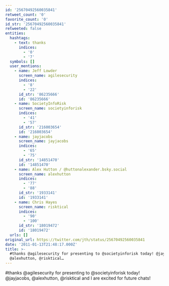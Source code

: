 ```yaml
---
id: '25670492560035841'
retweet_count: '0'
favorite_count: '0'
id_str: '25670492560035841'
retweeted: false
entities:
  hashtags:
    - text: thanks
      indices:
        - '0'
        - '7'
  symbols: []
  user_mentions:
    - name: Jeff Lowder
      screen_name: agilesecurity
      indices:
        - '8'
        - '22'
      id_str: '86235666'
      id: '86235666'
    - name: SocietyInfoRisk
      screen_name: societyinforisk
      indices:
        - '41'
        - '57'
      id_str: '216003654'
      id: '216003654'
    - name: jayjacobs
      screen_name: jayjacobs
      indices:
        - '65'
        - '75'
      id_str: '14851470'
      id: '14851470'
    - name: Alex Hutton / @huttonalexander.bsky.social
      screen_name: alexhutton
      indices:
        - '77'
        - '88'
      id_str: '1933141'
      id: '1933141'
    - name: Chris Hayes
      screen_name: risktical
      indices:
        - '90'
        - '100'
      id_str: '18019472'
      id: '18019472'
  urls: []
original_url: https://twitter.com/jth/status/25670492560035841
date: '2011-01-13T21:48:17.000Z'
title: >-
  #thanks @agilesecurity for presenting to @societyinforisk today! @jayjacobs,
  @alexhutton, @risktical…
---
```


#thanks @agilesecurity for presenting to @societyinforisk today! @jayjacobs, @alexhutton, @risktical and I are excited for future chats!